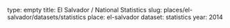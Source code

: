 type: empty
title: El Salvador / National Statistics
slug: places/el-salvador/datasets/statistics
place: el-salvador
dataset: statistics
year: 2014
